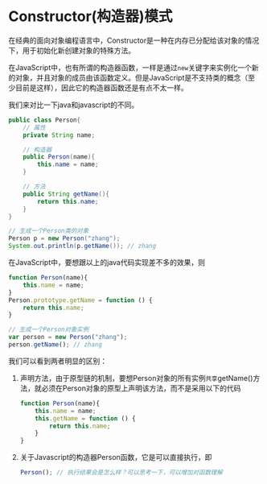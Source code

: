 # Constructor(构造器)模式

在经典的面向对象编程语言中，Constructor是一种在内存已分配给该对象的情况下，用于初始化新创建对象的特殊方法。

在JavaScript中，也有所谓的构造器函数，一样是通过`new`关键字来实例化一个新的对象，并且对象的成员由该函数定义。但是JavaScript是不支持类的概念（至少目前是这样），因此它的构造器函数还是有点不太一样。

我们来对比一下java和javascript的不同。

```java
public class Person{
    // 属性
    private String name;

    // 构造器
    public Person(name){
        this.name = name;
    }

    // 方法
    public String getName(){
        return this.name;
    }
}

// 生成一个Person类的对象
Person p = new Person("zhang");
System.out.println(p.getName()); // zhang
```

在JavaScript中，要想跟以上的java代码实现差不多的效果，则

```javascript
function Person(name){
    this.name = name;
}
Person.prototype.getName = function () {
    return this.name;
}

// 生成一个Person对象实例
var person = new Person("zhang");
person.getName(); // zhang
```

我们可以看到两者明显的区别：

1. 声明方法，由于原型链的机制，要想Person对象的所有实例`共享`getName()方法，就必须在Person对象的原型上声明该方法，而不是采用以下的代码

    ```javascript
    function Person(name){
        this.name = name;
        this.getName = function () {
            return this.name;
        }
    }
    ```

2. 关于Javascript的构造器Person函数，它是可以直接执行，即

    ```javascript
    Person(); // 执行结果会是怎么样？可以思考一下，可以增加对函数理解
    ```
